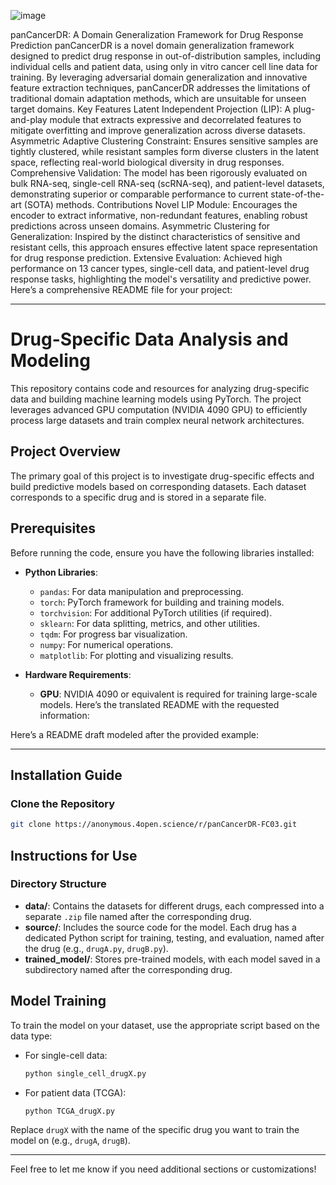 ![image](https://github.com/user-attachments/assets/9e5f99f0-2eeb-4e12-bcb9-cb36c3801908)

panCancerDR: A Domain Generalization Framework for Drug Response Prediction
panCancerDR is a novel domain generalization framework designed to predict drug response in out-of-distribution samples, including individual cells and patient data, using only in vitro cancer cell line data for training. By leveraging adversarial domain generalization and innovative feature extraction techniques, panCancerDR addresses the limitations of traditional domain adaptation methods, which are unsuitable for unseen target domains.
Key Features
Latent Independent Projection (LIP): A plug-and-play module that extracts expressive and decorrelated features to mitigate overfitting and improve generalization across diverse datasets.
Asymmetric Adaptive Clustering Constraint: Ensures sensitive samples are tightly clustered, while resistant samples form diverse clusters in the latent space, reflecting real-world biological diversity in drug responses.
Comprehensive Validation: The model has been rigorously evaluated on bulk RNA-seq, single-cell RNA-seq (scRNA-seq), and patient-level datasets, demonstrating superior or comparable performance to current state-of-the-art (SOTA) methods.
Contributions
Novel LIP Module: Encourages the encoder to extract informative, non-redundant features, enabling robust predictions across unseen domains.
Asymmetric Clustering for Generalization: Inspired by the distinct characteristics of sensitive and resistant cells, this approach ensures effective latent space representation for drug response prediction.
Extensive Evaluation: Achieved high performance on 13 cancer types, single-cell data, and patient-level drug response tasks, highlighting the model's versatility and predictive power.
Here’s a comprehensive README file for your project:

---

# **Drug-Specific Data Analysis and Modeling**

This repository contains code and resources for analyzing drug-specific data and building machine learning models using PyTorch. The project leverages advanced GPU computation (NVIDIA 4090 GPU) to efficiently process large datasets and train complex neural network architectures.

## **Project Overview**

The primary goal of this project is to investigate drug-specific effects and build predictive models based on corresponding datasets. Each dataset corresponds to a specific drug and is stored in a separate file.

## **Prerequisites**

Before running the code, ensure you have the following libraries installed:

- **Python Libraries**:
  - `pandas`: For data manipulation and preprocessing.
  - `torch`: PyTorch framework for building and training models.
  - `torchvision`: For additional PyTorch utilities (if required).
  - `sklearn`: For data splitting, metrics, and other utilities.
  - `tqdm`: For progress bar visualization.
  - `numpy`: For numerical operations.
  - `matplotlib`: For plotting and visualizing results.
  
- **Hardware Requirements**:
  - **GPU**: NVIDIA 4090 or equivalent is required for training large-scale models.
Here’s the translated README with the requested information:


Here’s a README draft modeled after the provided example:

---

## Installation Guide

### Clone the Repository
```bash
git clone https://anonymous.4open.science/r/panCancerDR-FC03.git
```

## Instructions for Use

### Directory Structure
- **data/**: Contains the datasets for different drugs, each compressed into a separate `.zip` file named after the corresponding drug.  
- **source/**: Includes the source code for the model. Each drug has a dedicated Python script for training, testing, and evaluation, named after the drug (e.g., `drugA.py`, `drugB.py`).  
- **trained_model/**: Stores pre-trained models, with each model saved in a subdirectory named after the corresponding drug.  

## Model Training  
To train the model on your dataset, use the appropriate script based on the data type:  

- For single-cell data:  
  ```bash  
  python single_cell_drugX.py  
  ```  

- For patient data (TCGA):  
  ```bash  
  python TCGA_drugX.py  
  ```  

Replace `drugX` with the name of the specific drug you want to train the model on (e.g., `drugA`, `drugB`).


---



Feel free to let me know if you need additional sections or customizations!
